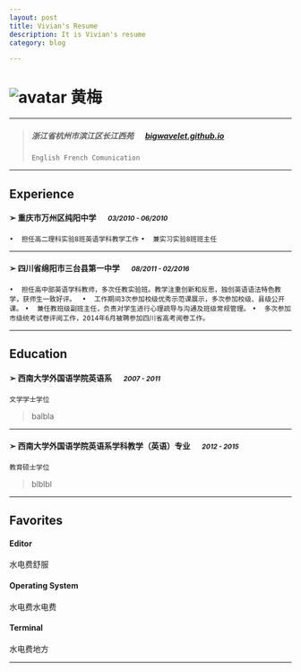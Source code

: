 ```yaml
---
layout: post
title: Vivian's Resume
description: It is Vivian's resume 
category: blog

---
```


# ![avatar][] 黄梅

---

> #####  浙江省杭州市滨江区长江西苑 &emsp; [bigwavelet.github.io][homepage]
> `English French Comunication`

---
## Experience
#### ➢	重庆市万州区纯阳中学 &emsp; <small>*03/2010 - 06/2010*</small>
`•	担任高二理科实验8班英语学科教学工作`
`•	兼实习实验8班班主任`


---
#### ➢	四川省绵阳市三台县第一中学 &emsp; <small>*08/2011 - 02/2016*</small>
`•	担任高中部英语学科教师，多次任教实验班。教学注重创新和反思，独创英语语法特色教学，获师生一致好评。
`
`•	工作期间3次参加校级优秀示范课展示，多次参加校级、县级公开课。`
`•	兼任教班级副班主任，负责对学生进行心理疏导与沟通及班级常规管理。`
`•	多次参加市级统考试卷评阅工作，2014年6月被聘参加四川省高考阅卷工作。`


---
## Education
#### ➢	西南大学外国语学院英语系 &emsp; <small>*2007 - 2011*</small>
`文学学士学位`
> balbla

---
#### ➢	西南大学外国语学院英语系学科教学（英语）专业 &emsp; <small>*2012 - 2015*</small>
`教育硕士学位`
> blblbl

---
## Favorites
#### Editor
水电费舒服
#### Operating System
水电费水电费
#### Terminal
水电费地方

---
[avatar]: http://bigwavelet.github.io/images/post/vivian.JPG
[homepage]: http://bigwavelet.github.io

	


